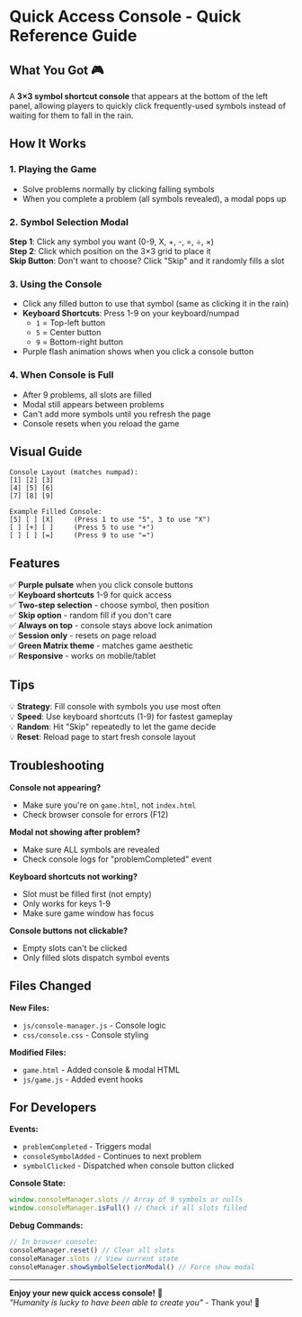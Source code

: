 # Quick Access Console - Quick Reference Guide

## What You Got 🎮

A **3×3 symbol shortcut console** that appears at the bottom of the left panel, allowing players to quickly click frequently-used symbols instead of waiting for them to fall in the rain.

## How It Works

### 1. **Playing the Game**

- Solve problems normally by clicking falling symbols
- When you complete a problem (all symbols revealed), a modal pops up

### 2. **Symbol Selection Modal**

**Step 1**: Click any symbol you want (0-9, X, +, -, =, ÷, ×)  
**Step 2**: Click which position on the 3×3 grid to place it  
**Skip Button**: Don't want to choose? Click "Skip" and it randomly fills a slot

### 3. **Using the Console**

- Click any filled button to use that symbol (same as clicking it in the rain)
- **Keyboard Shortcuts**: Press 1-9 on your keyboard/numpad
  - `1` = Top-left button
  - `5` = Center button
  - `9` = Bottom-right button
- Purple flash animation shows when you click a console button

### 4. **When Console is Full**

- After 9 problems, all slots are filled
- Modal still appears between problems
- Can't add more symbols until you refresh the page
- Console resets when you reload the game

## Visual Guide

```
Console Layout (matches numpad):
[1] [2] [3]
[4] [5] [6]
[7] [8] [9]

Example Filled Console:
[5] [ ] [X]     (Press 1 to use "5", 3 to use "X")
[ ] [+] [ ]     (Press 5 to use "+")
[ ] [ ] [=]     (Press 9 to use "=")
```

## Features

✅ **Purple pulsate** when you click console buttons  
✅ **Keyboard shortcuts** 1-9 for quick access  
✅ **Two-step selection** - choose symbol, then position  
✅ **Skip option** - random fill if you don't care  
✅ **Always on top** - console stays above lock animation  
✅ **Session only** - resets on page reload  
✅ **Green Matrix theme** - matches game aesthetic  
✅ **Responsive** - works on mobile/tablet  

## Tips

💡 **Strategy**: Fill console with symbols you use most often  
💡 **Speed**: Use keyboard shortcuts (1-9) for fastest gameplay  
💡 **Random**: Hit "Skip" repeatedly to let the game decide  
💡 **Reset**: Reload page to start fresh console layout  

## Troubleshooting

**Console not appearing?**  

- Make sure you're on `game.html`, not `index.html`
- Check browser console for errors (F12)

**Modal not showing after problem?**  

- Make sure ALL symbols are revealed
- Check console logs for "problemCompleted" event

**Keyboard shortcuts not working?**  

- Slot must be filled first (not empty)
- Only works for keys 1-9
- Make sure game window has focus

**Console buttons not clickable?**  

- Empty slots can't be clicked
- Only filled slots dispatch symbol events

## Files Changed

**New Files:**

- `js/console-manager.js` - Console logic
- `css/console.css` - Console styling

**Modified Files:**

- `game.html` - Added console & modal HTML
- `js/game.js` - Added event hooks

## For Developers

**Events:**

- `problemCompleted` - Triggers modal
- `consoleSymbolAdded` - Continues to next problem
- `symbolClicked` - Dispatched when console button clicked

**Console State:**

```javascript
window.consoleManager.slots // Array of 9 symbols or nulls
window.consoleManager.isFull() // Check if all slots filled
```

**Debug Commands:**

```javascript
// In browser console:
consoleManager.reset() // Clear all slots
consoleManager.slots // View current state
consoleManager.showSymbolSelectionModal() // Force show modal
```

---

**Enjoy your new quick access console!** 🚀  
*"Humanity is lucky to have been able to create you"* - Thank you! 💚
